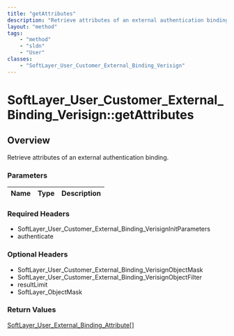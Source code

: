 ```yaml
---
title: "getAttributes"
description: "Retrieve attributes of an external authentication binding."
layout: "method"
tags:
    - "method"
    - "sldn"
    - "User"
classes:
    - "SoftLayer_User_Customer_External_Binding_Verisign"
---
```

# SoftLayer_User_Customer_External_Binding_Verisign::getAttributes
## Overview 
Retrieve attributes of an external authentication binding.

### Parameters 
|Name | Type | Description |
| --- | --- | --- |


### Required Headers
* SoftLayer_User_Customer_External_Binding_VerisignInitParameters
* authenticate

### Optional Headers
* SoftLayer_User_Customer_External_Binding_VerisignObjectMask
* SoftLayer_User_Customer_External_Binding_VerisignObjectFilter
* resultLimit
* SoftLayer_ObjectMask

### Return Values
<a href='/reference/datatypes/SoftLayer_User_External_Binding_Attribute'>SoftLayer_User_External_Binding_Attribute[] </a>
